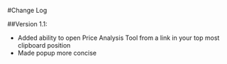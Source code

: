 #Change Log

##Version 1.1:
- Added ability to open Price Analysis Tool from a link in your top most clipboard position
- Made popup more concise